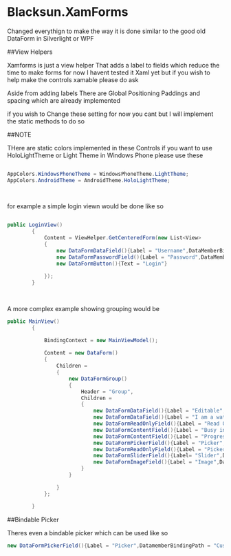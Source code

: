 Blacksun.XamForms
=================

Changed everythign to make the way it is done similar to the good old DataForm in Silverlight or WPF

##View Helpers

Xamforms is just a view helper That adds a label to fields which reduce the time to make forms for now I havent tested it Xaml yet but if you wish to help make the controls xamable please do ask

Aside from adding labels There are Global Positioning Paddings and spacing which are already implemented

if you wish to Change these setting for now you cant but I will implement the static methods to do so 

##NOTE

THere are static colors implemented in these Controls if you want to use HoloLightTheme or Light Theme in Windows Phone please use these

```c#

AppColors.WindowsPhoneTheme = WindowsPhoneTheme.LightTheme;
AppColors.AndroidTheme = AndroidTheme.HoloLightTheme;
        
        
```

for example a simple login viewn would be done like so

```c#

public LoginView()
        {
            Content = ViewHelper.GetCenteredForm(new List<View>
            {
                new DataFormDataField(){Label = "Username",DataMemberBindingPath = "Username",LabelType = LabelType.Watermark},
                new DataFormPasswordField(){Label = "Password",DataMemberBindingPath = "Password",LabelType = LabelType.Watermark},
                new DataFormButton(){Text = "Login"}
                
            });
        }
        
        
```

A more complex example showing grouping would be

```c#
public MainView()
        {

            BindingContext = new MainViewModel();
            
            Content = new DataForm()
            {
                Children =
                {
                    new DataFormGroup()
                    {
                        Header = "Group",
                        Children =
                        {
                            new DataFormDataField(){Label = "Editable",DataMemberBindingPath = "Property"},
                            new DataFormDataField(){Label = "I am a watermarked Entry",DataMemberBindingPath = "WatermarkProperty",LabelType = LabelType.Watermark},
                            new DataFormReadOnlyField(){Label = "Read Only",DataMemberBindingPath = "Property"},
                            new DataFormContentField(){Label = "Busy indicator",Content = new DataFormButton(){Text= "Show busy indicator",Command = ViewModel.LoadingCommand}},
                            new DataFormContentField(){Label = "Progress Dialog",Content = new DataFormButton(){Text= "Show Progress Dialog",Command = ViewModel.ProgressCommand}},
                            new DataFormPickerField(){Label = "Picker",DatamemberBindingPath = "CustomerID",DisplayMemberPath="Name",SelectedValueMemberPath = "ID",ItemSourcePath = "Customers"},
                            new DataFormReadOnlyField(){Label = "Picker Selected Value",DataMemberBindingPath = "CustomerID"},
                            new DataFormSliderField(){Label= "Slider",DataMemberBindingPath="SliderValue",Minimum = 0,Maximum = 255},
                            new DataFormImageField(){Label = "Image",DataMemberBindingPath = "ImageSource"}
                        }
                    }

                }
            };

        }

```

##Bindable Picker

Theres even a bindable picker which can be used like so

```c#
new DataFormPickerField(){Label = "Picker",DatamemberBindingPath = "CustomerID",DisplayMemberPath="Name",SelectedValueMemberPath = "ID",ItemSourcePath = "Customers"},

```

